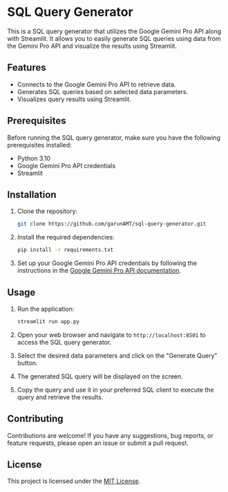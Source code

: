 # SQL Query Generator

This is a SQL query generator that utilizes the Google Gemini Pro API along with Streamlit. It allows you to easily generate SQL queries using data from the Gemini Pro API and visualize the results using Streamlit.

## Features

- Connects to the Google Gemini Pro API to retrieve data.
- Generates SQL queries based on selected data parameters.
- Visualizes query results using Streamlit.

## Prerequisites

Before running the SQL query generator, make sure you have the following prerequisites installed:

- Python 3.10
- Google Gemini Pro API credentials
- Streamlit

## Installation

1. Clone the repository:

    ```bash
    git clone https://github.com/garunAMT/sql-query-generator.git
    ```

2. Install the required dependencies:

    ```bash
    pip install -r requirements.txt
    ```

3. Set up your Google Gemini Pro API credentials by following the instructions in the [Google Gemini Pro API documentation](https://docs.google.com/gemini-pro-api).

## Usage

1. Run the application:

    ```bash
    streamlit run app.py
    ```

2. Open your web browser and navigate to `http://localhost:8501` to access the SQL query generator.

3. Select the desired data parameters and click on the "Generate Query" button.

4. The generated SQL query will be displayed on the screen.

5. Copy the query and use it in your preferred SQL client to execute the query and retrieve the results.

## Contributing

Contributions are welcome! If you have any suggestions, bug reports, or feature requests, please open an issue or submit a pull request.

## License

This project is licensed under the [MIT License](LICENSE).
